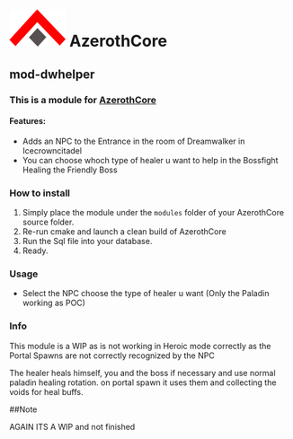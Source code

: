 # ![logo](https://raw.githubusercontent.com/azerothcore/azerothcore.github.io/master/images/logo-github.png) AzerothCore

## mod-dwhelper

### This is a module for [AzerothCore](http://www.azerothcore.org)

#### Features:

- Adds an NPC to the Entrance in the room of Dreamwalker in Icecrowncitadel 
- You can choose whoch type of healer u want to help in the Bossfight Healing the Friendly Boss

### How to install

1. Simply place the module under the `modules` folder of your AzerothCore source folder.
2. Re-run cmake and launch a clean build of AzerothCore
3. Run the Sql file into your database.
4. Ready.

### Usage

- Select the NPC choose the type of healer u want (Only the Paladin working as POC)

### Info

This module is a WIP as is not working in Heroic mode correctly as the Portal Spawns are not correctly recognized by the NPC

The healer heals himself, you and the boss if necessary and use normal paladin healing rotation.
on portal spawn it uses them and collecting the voids for heal buffs.

##Note 

AGAIN ITS A WIP and not finished
